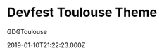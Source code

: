 ---
title: Devfest Toulouse Theme
github: https://github.com/GDGToulouse/devfest-theme-hugo
demo: https://2019.devfesttoulouse.fr/
author: GDGToulouse
ssg:
  - Hugo
css:
  - scss
cms:
  - Markdown
category:
  - others
date: 2019-01-10T21:22:23.000Z
description: DevFest Theme Hugo is a theme for conferences/events.
draft: false
publish_date: '2019-01-10T21:22:23Z'
update_date: '2022-04-15T06:57:15Z'
github_star: 74
github_fork: 60
---